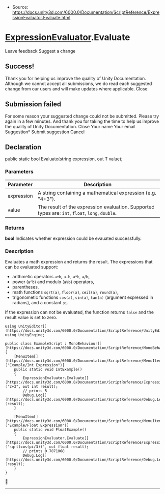 * Source: https://docs.unity3d.com/6000.0/Documentation/ScriptReference/ExpressionEvaluator.Evaluate.html

#  [ExpressionEvaluator](https://docs.unity3d.com/6000.0/Documentation/ScriptReference/ExpressionEvaluator.html).Evaluate
Leave feedback
Suggest a change
## Success!
Thank you for helping us improve the quality of Unity Documentation. Although we cannot accept all submissions, we do read each suggested change from our users and will make updates where applicable.
Close
## Submission failed
For some reason your suggested change could not be submitted. Please <a>try again</a> in a few minutes. And thank you for taking the time to help us improve the quality of Unity Documentation.
Close
Your name Your email Suggestion* Submit suggestion
Cancel
## Declaration
public static bool Evaluate(string expression, out T value); 
### Parameters
Parameter | Description  
---|---  
expression | A string containing a mathematical expression (e.g. "4+3").  
value | The result of the expression evaluation. Supported types are: `int`, `float`, `long`, `double`.  
### Returns
**bool** Indicates whether expression could be evauated successfully. 
### Description
Evaluates a math expression and returns the result.
The expressions that can be evaluated support:
  * arithmetic operators `a+b`, `a-b`, `a*b`, `a/b`,
  * power (`a^b`) and modulo (`a%b`) operators,
  * parentheses,
  * math functions `sqrt(a)`, `floor(a)`, `ceil(a)`, `round(a)`,
  * trigonometic functions `cos(a)`, `sin(a)`, `tan(a)` (argument expressed in radians), and a constant `pi`.


If the expression can not be evaluated, the function returns `false` and the result value is set to zero.
```
using UnityEditor[](https://docs.unity3d.com/6000.0/Documentation/ScriptReference/UnityEditor.html);
using UnityEngine;  
  
public class ExampleScript : MonoBehaviour[](https://docs.unity3d.com/6000.0/Documentation/ScriptReference/MonoBehaviour.html)
{
    [MenuItem[](https://docs.unity3d.com/6000.0/Documentation/ScriptReference/MenuItem.html)("Example/Int Expression")]
    public static void IntExample()
    {
        ExpressionEvaluator.Evaluate[](https://docs.unity3d.com/6000.0/Documentation/ScriptReference/ExpressionEvaluator.Evaluate.html)("2+3", out int result);
        // prints 5
        Debug.Log[](https://docs.unity3d.com/6000.0/Documentation/ScriptReference/Debug.Log.html)(result);
    }  
  
    [MenuItem[](https://docs.unity3d.com/6000.0/Documentation/ScriptReference/MenuItem.html)("Example/Float Expression")]
    public static void FloatExample()
    {
        ExpressionEvaluator.Evaluate[](https://docs.unity3d.com/6000.0/Documentation/ScriptReference/ExpressionEvaluator.Evaluate.html)("sqrt(cos(pi/3))", out float result);
        // prints 0.7071068
        Debug.Log[](https://docs.unity3d.com/6000.0/Documentation/ScriptReference/Debug.Log.html)(result);
    }
}

```

* * *
